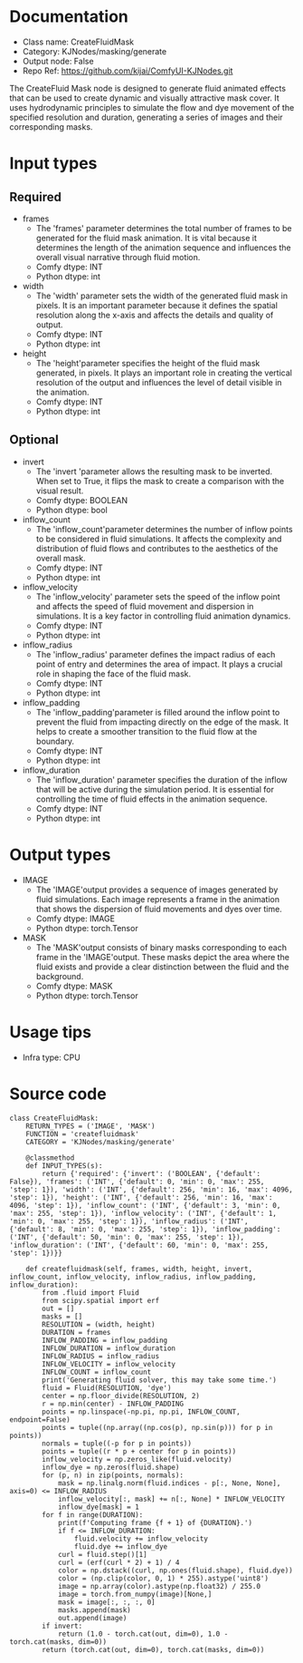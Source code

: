 # Documentation
- Class name: CreateFluidMask
- Category: KJNodes/masking/generate
- Output node: False
- Repo Ref: https://github.com/kijai/ComfyUI-KJNodes.git

The CreateFluid Mask node is designed to generate fluid animated effects that can be used to create dynamic and visually attractive mask cover. It uses hydrodynamic principles to simulate the flow and dye movement of the specified resolution and duration, generating a series of images and their corresponding masks.

# Input types
## Required
- frames
    - The 'frames' parameter determines the total number of frames to be generated for the fluid mask animation. It is vital because it determines the length of the animation sequence and influences the overall visual narrative through fluid motion.
    - Comfy dtype: INT
    - Python dtype: int
- width
    - The 'width' parameter sets the width of the generated fluid mask in pixels. It is an important parameter because it defines the spatial resolution along the x-axis and affects the details and quality of output.
    - Comfy dtype: INT
    - Python dtype: int
- height
    - The 'height'parameter specifies the height of the fluid mask generated, in pixels. It plays an important role in creating the vertical resolution of the output and influences the level of detail visible in the animation.
    - Comfy dtype: INT
    - Python dtype: int
## Optional
- invert
    - The 'invert 'parameter allows the resulting mask to be inverted. When set to True, it flips the mask to create a comparison with the visual result.
    - Comfy dtype: BOOLEAN
    - Python dtype: bool
- inflow_count
    - The 'inflow_count'parameter determines the number of inflow points to be considered in fluid simulations. It affects the complexity and distribution of fluid flows and contributes to the aesthetics of the overall mask.
    - Comfy dtype: INT
    - Python dtype: int
- inflow_velocity
    - The 'inflow_velocity' parameter sets the speed of the inflow point and affects the speed of fluid movement and dispersion in simulations. It is a key factor in controlling fluid animation dynamics.
    - Comfy dtype: INT
    - Python dtype: int
- inflow_radius
    - The 'inflow_radius' parameter defines the impact radius of each point of entry and determines the area of impact. It plays a crucial role in shaping the face of the fluid mask.
    - Comfy dtype: INT
    - Python dtype: int
- inflow_padding
    - The 'inflow_padding'parameter is filled around the inflow point to prevent the fluid from impacting directly on the edge of the mask. It helps to create a smoother transition to the fluid flow at the boundary.
    - Comfy dtype: INT
    - Python dtype: int
- inflow_duration
    - The 'inflow_duration' parameter specifies the duration of the inflow that will be active during the simulation period. It is essential for controlling the time of fluid effects in the animation sequence.
    - Comfy dtype: INT
    - Python dtype: int

# Output types
- IMAGE
    - The 'IMAGE'output provides a sequence of images generated by fluid simulations. Each image represents a frame in the animation that shows the dispersion of fluid movements and dyes over time.
    - Comfy dtype: IMAGE
    - Python dtype: torch.Tensor
- MASK
    - The 'MASK'output consists of binary masks corresponding to each frame in the 'IMAGE'output. These masks depict the area where the fluid exists and provide a clear distinction between the fluid and the background.
    - Comfy dtype: MASK
    - Python dtype: torch.Tensor

# Usage tips
- Infra type: CPU

# Source code
```
class CreateFluidMask:
    RETURN_TYPES = ('IMAGE', 'MASK')
    FUNCTION = 'createfluidmask'
    CATEGORY = 'KJNodes/masking/generate'

    @classmethod
    def INPUT_TYPES(s):
        return {'required': {'invert': ('BOOLEAN', {'default': False}), 'frames': ('INT', {'default': 0, 'min': 0, 'max': 255, 'step': 1}), 'width': ('INT', {'default': 256, 'min': 16, 'max': 4096, 'step': 1}), 'height': ('INT', {'default': 256, 'min': 16, 'max': 4096, 'step': 1}), 'inflow_count': ('INT', {'default': 3, 'min': 0, 'max': 255, 'step': 1}), 'inflow_velocity': ('INT', {'default': 1, 'min': 0, 'max': 255, 'step': 1}), 'inflow_radius': ('INT', {'default': 8, 'min': 0, 'max': 255, 'step': 1}), 'inflow_padding': ('INT', {'default': 50, 'min': 0, 'max': 255, 'step': 1}), 'inflow_duration': ('INT', {'default': 60, 'min': 0, 'max': 255, 'step': 1})}}

    def createfluidmask(self, frames, width, height, invert, inflow_count, inflow_velocity, inflow_radius, inflow_padding, inflow_duration):
        from .fluid import Fluid
        from scipy.spatial import erf
        out = []
        masks = []
        RESOLUTION = (width, height)
        DURATION = frames
        INFLOW_PADDING = inflow_padding
        INFLOW_DURATION = inflow_duration
        INFLOW_RADIUS = inflow_radius
        INFLOW_VELOCITY = inflow_velocity
        INFLOW_COUNT = inflow_count
        print('Generating fluid solver, this may take some time.')
        fluid = Fluid(RESOLUTION, 'dye')
        center = np.floor_divide(RESOLUTION, 2)
        r = np.min(center) - INFLOW_PADDING
        points = np.linspace(-np.pi, np.pi, INFLOW_COUNT, endpoint=False)
        points = tuple((np.array((np.cos(p), np.sin(p))) for p in points))
        normals = tuple((-p for p in points))
        points = tuple((r * p + center for p in points))
        inflow_velocity = np.zeros_like(fluid.velocity)
        inflow_dye = np.zeros(fluid.shape)
        for (p, n) in zip(points, normals):
            mask = np.linalg.norm(fluid.indices - p[:, None, None], axis=0) <= INFLOW_RADIUS
            inflow_velocity[:, mask] += n[:, None] * INFLOW_VELOCITY
            inflow_dye[mask] = 1
        for f in range(DURATION):
            print(f'Computing frame {f + 1} of {DURATION}.')
            if f <= INFLOW_DURATION:
                fluid.velocity += inflow_velocity
                fluid.dye += inflow_dye
            curl = fluid.step()[1]
            curl = (erf(curl * 2) + 1) / 4
            color = np.dstack((curl, np.ones(fluid.shape), fluid.dye))
            color = (np.clip(color, 0, 1) * 255).astype('uint8')
            image = np.array(color).astype(np.float32) / 255.0
            image = torch.from_numpy(image)[None,]
            mask = image[:, :, :, 0]
            masks.append(mask)
            out.append(image)
        if invert:
            return (1.0 - torch.cat(out, dim=0), 1.0 - torch.cat(masks, dim=0))
        return (torch.cat(out, dim=0), torch.cat(masks, dim=0))
```